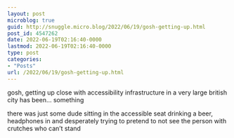 ```yaml
---
layout: post
microblog: true
guid: http://snuggle.micro.blog/2022/06/19/gosh-getting-up.html
post_id: 4547262
date: 2022-06-19T02:16:40-0000
lastmod: 2022-06-19T02:16:40-0000
type: post
categories:
- "Posts"
url: /2022/06/19/gosh-getting-up.html
---
```

<p>gosh, getting up close with accessibility infrastructure in a very large british city has been… something</p><p>there was just some dude sitting in the accessible seat drinking a beer, headphones in and desperately trying to pretend to not see the person with crutches who can’t stand</p>
